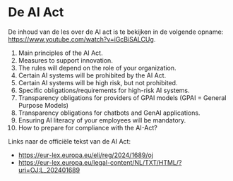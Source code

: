 # De AI Act


De inhoud van de les over de AI act is te bekijken in de volgende opname: https://www.youtube.com/watch?v=iGcBiSALCUg.

1. Main principles of the AI Act.
2. Measures to support innovation.
3. The rules will depend on the role of your organization.
4. Certain AI systems will be prohibited by the AI Act.
5. Certain AI systems will be high risk, but not prohibited.
6. Specific obligations/requirements for high-risk AI systems.
7. Transparency obligations for providers of GPAI models (GPAI = General Purpose Models)
8. Transparency obligations for chatbots and GenAI applications.
9. Ensuring AI literacy of your employees will be mandatory.
10. How to prepare for compliance with the AI-Act?

Links naar de officiële tekst van de AI Act:

- https://eur-lex.europa.eu/eli/reg/2024/1689/oj
- https://eur-lex.europa.eu/legal-content/NL/TXT/HTML/?uri=OJ:L_202401689